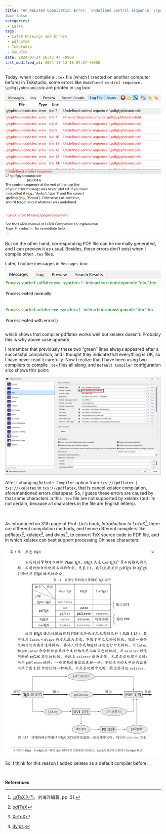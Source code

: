 ```yaml
---
title: "An XeLaTeX Compilation Error: `Undefined control sequence. \\pdfglyphtounicode` "
toc: false
categories:
 - LaTeX
tags:
 - LaTeX Warnings and Errors
 - pdfLaTeX
 - TeXstudio
 - XeLaTeX
date: 2024-07-24 16:47:47 +0800
last_modified_at: 2024-11-12 16:09:07 +0800
---
```


Today, when I compile a `.tex` file (which I created on another computer before) in TeXstudio, some errors like `Undefined control sequence. \pdfglyphtounicode` are printed in `Log` box:

<img src="https://raw.githubusercontent.com/HelloWorld-1017/blog-images/main/imgs/202407241712033.png" alt="image-20240724171201996" style="zoom:67%;" />

But on the other hand, corresponding PDF file can be normally generated, and I can preview it as usual. Besides, these errors don’t exist when I compile other `.tex` files.

Later, I notice messages in `Messages` box:

<img src="https://raw.githubusercontent.com/HelloWorld-1017/blog-images/main/imgs/202407241713631.png" alt="image-20240724171327589" style="zoom: 80%;" />

which shows that complier pdflatex works well but xelatex doesn’t. Probably this is why above case appears.

I remember that previously these two “green” lines always appeared after a successful compilation, and I thought they indicate that everything is OK, so I have never read it carefully. Now I realize that I have been using two compilers to compile `.tex` files all along, and `Default Compiler` configuration also shows this point:

<img src="https://raw.githubusercontent.com/HelloWorld-1017/blog-images/main/imgs/202407241729521.png" alt="image-20240724172921385" style="zoom: 67%;" />

After I changing `Default Compiler` option from `txs:///pdflatex | txs:///xelatex` to `txs:///pdflatex`, that is cancel xelatex compilation, aforementioned errors disappear. So, I guess these errors are caused by that some characters in this `.tex` file are not supported by xelatex (but I’m not certain, because all characters in the file are English letters).

<br>

As introduced on 31th page of Prof. Liu’s book, *Introduction to LaTeX*[^1], there are different compilation methods, and hence different compilers like pdflatex[^2], xelatex[^3], and dvips[^4], to convert TeX source code to PDF file, and in which xelatex can best support processing Chinese characters:

<img src="https://raw.githubusercontent.com/HelloWorld-1017/blog-images/main/imgs/202407241655015.png" alt="image-20240724165541952" style="zoom:80%;" />

So, I think for this reason I added xelatex as a default compiler before. 

<br>

**References**

[^1]: [LaTeX入门](https://yun.weicheng.men/Book/LaTeX%E5%85%A5%E9%97%A8.pdf)，刘海洋编著, pp. 31.
[^2]: [pdfTeX](https://en.wikipedia.org/wiki/PdfTeX)
[^3]: [XeTeX](https://en.wikipedia.org/wiki/XeTeX)
[^4]: [dvips](https://en.wikipedia.org/wiki/Dvips).
